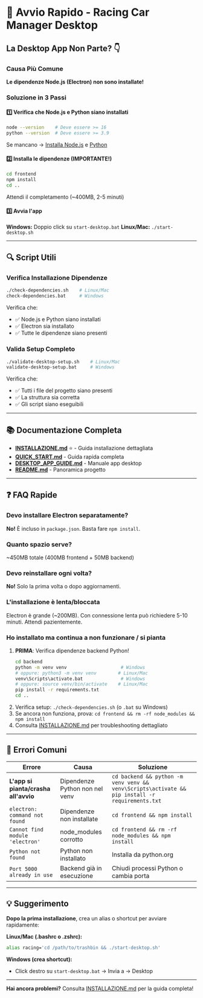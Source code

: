 # 🚀 Avvio Rapido - Racing Car Manager Desktop

## La Desktop App Non Parte? 👇

### Causa Più Comune
**Le dipendenze Node.js (Electron) non sono installate!**

### Soluzione in 3 Passi

#### 1️⃣ Verifica che Node.js e Python siano installati
```bash
node --version    # Deve essere >= 16
python --version  # Deve essere >= 3.9
```

Se mancano → [Installa Node.js](https://nodejs.org/) e [Python](https://www.python.org/downloads/)

#### 2️⃣ Installa le dipendenze (IMPORTANTE!)
```bash
cd frontend
npm install
cd ..
```

Attendi il completamento (~400MB, 2-5 minuti)

#### 3️⃣ Avvia l'app
**Windows:** Doppio click su `start-desktop.bat`
**Linux/Mac:** `./start-desktop.sh`

---

## 🔍 Script Utili

### Verifica Installazione Dipendenze
```bash
./check-dependencies.sh    # Linux/Mac
check-dependencies.bat     # Windows
```

Verifica che:
- ✅ Node.js e Python siano installati
- ✅ Electron sia installato
- ✅ Tutte le dipendenze siano presenti

### Valida Setup Completo
```bash
./validate-desktop-setup.sh    # Linux/Mac
validate-desktop-setup.bat     # Windows
```

Verifica che:
- ✅ Tutti i file del progetto siano presenti
- ✅ La struttura sia corretta
- ✅ Gli script siano eseguibili

---

## 📚 Documentazione Completa

- **[INSTALLAZIONE.md](INSTALLAZIONE.md)** ⭐ - Guida installazione dettagliata
- **[QUICK_START.md](QUICK_START.md)** - Guida rapida completa
- **[DESKTOP_APP_GUIDE.md](DESKTOP_APP_GUIDE.md)** - Manuale app desktop
- **[README.md](README.md)** - Panoramica progetto

---

## ❓ FAQ Rapide

### Devo installare Electron separatamente?
**No!** È incluso in `package.json`. Basta fare `npm install`.

### Quanto spazio serve?
~450MB totale (400MB frontend + 50MB backend)

### Devo reinstallare ogni volta?
**No!** Solo la prima volta o dopo aggiornamenti.

### L'installazione è lenta/bloccata
Electron è grande (~200MB). Con connessione lenta può richiedere 5-10 minuti. Attendi pazientemente.

### Ho installato ma continua a non funzionare / si pianta
1. **PRIMA**: Verifica dipendenze backend Python!
   ```bash
   cd backend
   python -m venv venv                    # Windows
   # oppure: python3 -m venv venv        # Linux/Mac
   venv\Scripts\activate.bat              # Windows
   # oppure: source venv/bin/activate    # Linux/Mac
   pip install -r requirements.txt
   cd ..
   ```
2. Verifica setup: `./check-dependencies.sh` (o `.bat` su Windows)
3. Se ancora non funziona, prova: `cd frontend && rm -rf node_modules && npm install`
4. Consulta [INSTALLAZIONE.md](INSTALLAZIONE.md) per troubleshooting dettagliato

---

## 🐛 Errori Comuni

| Errore | Causa | Soluzione |
|--------|-------|-----------|
| **L'app si pianta/crasha all'avvio** | Dipendenze Python non nel venv | `cd backend && python -m venv venv && venv\Scripts\activate && pip install -r requirements.txt` |
| `electron: command not found` | Dipendenze non installate | `cd frontend && npm install` |
| `Cannot find module 'electron'` | node_modules corrotto | `cd frontend && rm -rf node_modules && npm install` |
| `Python not found` | Python non installato | Installa da python.org |
| `Port 5000 already in use` | Backend già in esecuzione | Chiudi processi Python o cambia porta |

---

## 💡 Suggerimento

**Dopo la prima installazione**, crea un alias o shortcut per avviare rapidamente:

**Linux/Mac (.bashrc o .zshrc):**
```bash
alias racing='cd /path/to/trashbin && ./start-desktop.sh'
```

**Windows (crea shortcut):**
- Click destro su `start-desktop.bat` → Invia a → Desktop

---

**Hai ancora problemi?** Consulta [INSTALLAZIONE.md](INSTALLAZIONE.md) per la guida completa!
